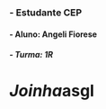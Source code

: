 ### ****- Estudante CEP****

#### ****- Aluno: Angeli Fiorese****

##### ****- Turma: 1R****

# *****Joinha*****asgl
